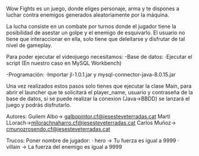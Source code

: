Wow Fights es un juego, donde eliges personaje, arma y te dispones a luchar contra enemigos generados aleatoriamente por la máquina.

La lucha consiste en un combate por turnos donde el jugador tiene la posibilidad de asestar un golpe y el enemigo de esquivarlo. El usuario no tiene que interaccionar en ella, solo tiene que deleitarse y disfrutar de tal nivel de gameplay.

Para poder ejecutar el videojuego necesitamos:
-Base de datos:
  ·Ejecutar el script (En nuestro caso en MySQL Workbench)
  
-Programación:
  ·Importar jl-1.0.1.jar y mysql-connector-java-8.0.15.jar

Una vez realizados estos pasos solo tienes que ejecutar la clase Main, para abrir el launcher que te solicitará el player_name, usuario y contraseña de la base de datos, si se puede realizar la conexion (Java->BBDD) se lanzará el juego y podrás disfrutarlo.

Autores:
Guilem Albo-> galbopintor.cf@iesesteveterradas.cat
Martí LLorach->mllorachnaharro.cf@iesesteveterradas.cat
Carlos Muñoz-> cmunozrosendo.cf@iesesteveterradas.cat


Trucos:
Poner nombre de jugador:
  · hero -> Tu fuerza es igual a 9999
  · villain -> La fuerza del enemigo es igual a 9999
